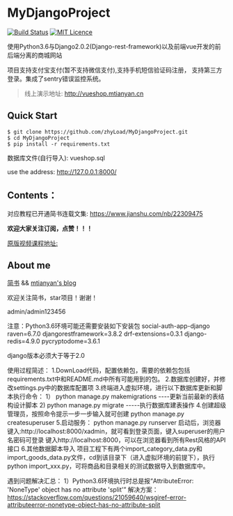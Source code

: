 # MyDjangoProject

[![Build Status](https://travis-ci.org/mtianyan/hexoBlog-Github.svg?branch=master)](https://travis-ci.org/mtianyan/hexoBlog-Github)
[![MIT Licence](https://badges.frapsoft.com/os/mit/mit.svg?v=103)](https://opensource.org/licenses/mit-license.php)

使用Python3.6与Django2.0.2(Django-rest-framework)以及前端vue开发的前后端分离的商城网站

项目支持支付宝支付(暂不支持微信支付),支持手机短信验证码注册， 支持第三方登录。集成了sentry错误监控系统。

>线上演示地址: http://vueshop.mtianyan.cn

## Quick Start

```
$ git clone https://github.com/zhyLoad/MyDjangoProject.git
$ cd MyDjangoProject
$ pip install -r requirements.txt
```

数据库文件(自行导入): vueshop.sql

use the address: http://127.0.0.1:8000/

## Contents：


对应教程已开通简书连载文集: https://www.jianshu.com/nb/22309475

**欢迎大家关注订阅，点赞！！！**

[原版视频课程地址:](https://coding.imooc.com/learn/list/131.html)

## About me

[简书](https://www.jianshu.com/u/db9a7a0daa1f) && [mtianyan's blog](http://blog.mtianyan.cn/)


欢迎关注简书，star项目！谢谢！






admin/admin123456





注意：Python3.6环境可能还需要安装如下安装包
social-auth-app-django
raven=6.7.0
djangorestframework=3.8.2
drf-extensions=0.3.1
django-redis=4.9.0
pycryptodome=3.6.1

django版本必须大于等于2.0


使用过程简述：
1.DownLoad代码，配置依赖包，需要的依赖包包括requirements.txt中和README.md中所有可能用到的包。
2.数据库创建好，并修改settings.py中的数据库配置项
3.终端进入虚拟环境，进行以下数据库更新和脚本执行命令：
   1） python manage.py makemigrations ----更新当前最新的表结构设计脚本
   2)  python manage.py migrate -----执行数据库建表操作
4.创建超级管理员，按照命令提示一步一步输入就可创建
    python manage.py createsuperuser
5.启动服务：
    python manage.py runserver
    启动后，浏览器键入:http://localhost:8000/xadmin，就可看到登录页面，键入superuser的用户名密码可登录
    键入http://localhost:8000，可以在浏览器看到所有Rest风格的API接口
6.其他数据脚本导入
   项目工程下有两个import_category_data.py和import_goods_data.py文件，cd到该目录下（进入虚拟环境的前提下），执行python import_xxx.py，可将商品和目录相关的测试数据导入到数据库中。


遇到问题解决汇总：
1）Python3.6环境执行时总是报“AttributeError: 'NoneType' object has no attribute 'split'”
解决方案：https://stackoverflow.com/questions/21059640/wsgiref-error-attributeerror-nonetype-object-has-no-attribute-split
